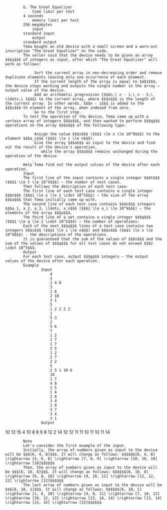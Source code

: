 			G. The Great Equalizer
				time limit per test
			4 seconds
				memory limit per test
			256 megabytes
				input
			standard input
				output
			standard output
			Tema bought an old device with a small screen and a worn-out inscription "The Great Equalizer" on the side.
			The seller said that the device needs to be given an array $$$a$$$ of integers as input, after which "The Great Equalizer" will work as follows: 
			 
				 Sort the current array in non-decreasing order and remove duplicate elements leaving only one occurrence of each element. 
				 If the current length of the array is equal to $$$1$$$, the device stops working and outputs the single number in the array — output value of the device. 
				 Add an arithmetic progression {$$$n,\ n - 1,\ n - 2,\ \ldots,\ 1$$$} to the current array, where $$$n$$$ is the length of the current array. In other words, $$$n - i$$$ is added to the $$$i$$$-th element of the array, when indexed from zero. 
				 Go to the first step. 
			To test the operation of the device, Tema came up with a certain array of integers $$$a$$$, and then wanted to perform $$$q$$$ operations on the array $$$a$$$ of the following type: 
			 
				 Assign the value $$$x$$$ ($$$1 \le x \le 10^9$$$) to the element $$$a_i$$$ ($$$1 \le i \le n$$$). 
				 Give the array $$$a$$$ as input to the device and find out the result of the device's operation, 
					while the array $$$a$$$ remains unchanged during the operation of the device
				. 
			Help Tema find out the output values of the device after each operation.
			Input
			The first line of the input contains a single integer $$$t$$$ ($$$1 \le t \le 10^4$$$) — the number of test cases.
			Then follows the description of each test case.
			The first line of each test case contains a single integer $$$n$$$ ($$$1 \le n \le 2 \cdot 10^5$$$) — the size of the array $$$a$$$ that Tema initially came up with.
			The second line of each test case contains $$$n$$$ integers $$$a_1, a_2, a_3, \ldots, a_n$$$ ($$$1 \le a_i \le 10^9$$$) — the elements of the array $$$a$$$.
			The third line of a set contains a single integer $$$q$$$ ($$$1 \le q \le 2 \cdot 10^5$$$) — the number of operations.
			Each of the next $$$q$$$ lines of a test case contains two integers $$$i$$$ ($$$1 \le i \le n$$$) and $$$x$$$ ($$$1 \le x \le 10^9$$$) - the descriptions of the operations.
			It is guaranteed that the sum of the values of $$$n$$$ and the sum of the values of $$$q$$$ for all test cases do not exceed $$$2 \cdot 10^5$$$.
			Output
			For each test case, output $$$q$$$ integers — the output values of the device after each operation.
			Example
					Input
						4
						3
						2 4 8
						3
						1 6
						2 10
						3 1
						5
						1 2 2 2 2
						1
						5 3
						2
						5 6
						7
						1 2
						1 7
						1 7
						2 5
						1 2
						2 7
						2 2
						5
						2 5 1 10 6
						10
						1 7
						4 8
						2 5
						1 4
						2 8
						3 4
						1 9
						3 7
						3 4
						3 1
					Output
					
10 12 15 
4 
10 8 8 9 8 12 2 
14 12 12 11 11 10 11 10 11 14 

			Note
			Let's consider the first example of the input.
			Initially, the array of numbers given as input to the device will be $$$[6, 4, 8]$$$. It will change as follows: $$$$$$[6, 4, 8] \rightarrow [4, 6, 8] \rightarrow [7, 8, 9] \rightarrow [10, 10, 10] \rightarrow [10]$$$$$$
			Then, the array of numbers given as input to the device will be $$$[6, 10, 8]$$$. It will change as follows: $$$$$$[6, 10, 8] \rightarrow [6, 8, 10] \rightarrow [9, 10, 11] \rightarrow [12, 12, 12] \rightarrow [12]$$$$$$
			The last array of numbers given as input to the device will be $$$[6, 10, 1]$$$. It will change as follows: $$$$$$[6, 10, 1] \rightarrow [1, 6, 10] \rightarrow [4, 8, 11] \rightarrow [7, 10, 12] \rightarrow [10, 12, 13] \rightarrow [13, 14, 14] \rightarrow [13, 14] \rightarrow [15, 15] \rightarrow [15]$$$$$$
